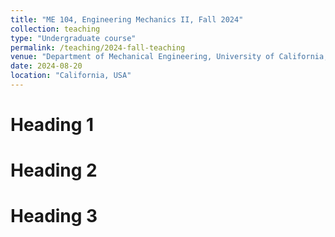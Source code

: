 ```yaml
---
title: "ME 104, Engineering Mechanics II, Fall 2024"
collection: teaching
type: "Undergraduate course"
permalink: /teaching/2024-fall-teaching
venue: "Department of Mechanical Engineering, University of California, Berkeley"
date: 2024-08-20
location: "California, USA"
---
```




Heading 1
======

Heading 2
======

Heading 3
======
